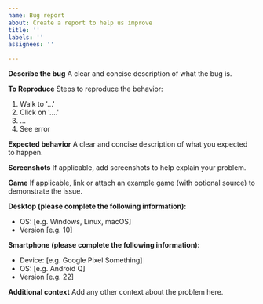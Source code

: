 ```yaml
---
name: Bug report
about: Create a report to help us improve
title: ''
labels: ''
assignees: ''

---
```


**Describe the bug**
A clear and concise description of what the bug is.

**To Reproduce**
Steps to reproduce the behavior:
1. Walk to '...'
2. Click on '....'
3. ...
4. See error

**Expected behavior**
A clear and concise description of what you expected to happen.

**Screenshots**
If applicable, add screenshots to help explain your problem.

**Game**
If applicable, link or attach an example game (with optional source) to demonstrate the issue.

**Desktop (please complete the following information):**
 - OS: [e.g. Windows, Linux, macOS]
 - Version [e.g. 10]

**Smartphone (please complete the following information):**
 - Device: [e.g. Google Pixel Something]
 - OS: [e.g. Android Q]
 - Version [e.g. 22]

**Additional context**
Add any other context about the problem here.
